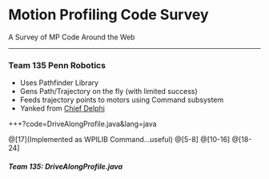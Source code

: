 # Motion Profiling Code Survey 

A Survey of MP Code Around the Web

---

### Team 135 Penn Robotics

- Uses Pathfinder Library
- Gens Path/Trajectory on the fly (with limited success)
- Feeds trajectory points to motors using Command subsystem
- Yanked from [Chief Delphi](https://www.chiefdelphi.com/forums/showthread.php?p=1745136 "Robot Code Never Starts")

+++?code=DriveAlongProfile.java&lang=java

@[17](Implemented as WPILIB Command...useful)
@[5-8]
@[10-16]
@[18-24]

##### Team 135: DriveAlongProfile.java
